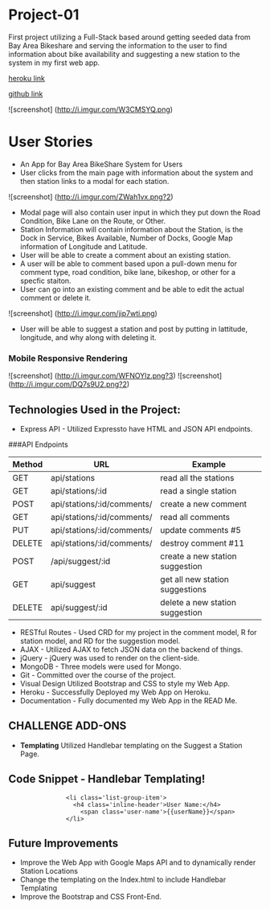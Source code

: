 # Project-01
First project utilizing a Full-Stack based around getting seeded data from Bay Area Bikeshare and serving the information to the user to find information about bike availability and suggesting a new station to the system in my first web app.

[heroku link](https://fast-depths-9180.herokuapp.com/)

[github link](https://github.com/trebloc/project-01)

![screenshot]
(http://i.imgur.com/W3CMSYQ.png)

# User Stories
* An App for Bay Area BikeShare System for Users
* User clicks from the main page with information about the system and then station links to a modal for each station.

![screenshot]
(http://i.imgur.com/ZWah1vx.png?2)

* Modal page will also contain user input in which they put down the Road Condition, Bike Lane on the Route, or Other.
* Station Information will contain information about the Station, is the Dock in Service, Bikes Available, Number of Docks, Google Map information of Longitude and Latitude.
* User will be able to create a comment about an existing station.
* A user will be able to comment based upon a pull-down menu for comment type, road condition, bike lane, bikeshop, or other for a specfic staiton.
* User can go into an existing comment and be able to edit the actual comment or delete it.

![screenshot]
(http://i.imgur.com/jip7wti.png)

* User will be able to suggest a station and post by putting in lattitude, longitude, and why along with deleting it.

### Mobile Responsive Rendering
![screenshot]
(http://i.imgur.com/WFNOYlz.png?3)
![screenshot]
(http://i.imgur.com/DQ7s9U2.png?2)

## Technologies Used in the Project:

* Express API - Utilized Expressto have HTML and JSON API endpoints.

###API Endpoints

Method | URL | Example
--- | --- | --- 
GET	| api/stations | read all the stations
GET	| api/stations/:id | read a single station
POST | api/stations/:id/comments/ | create a new comment
GET	| api/stations/:id/comments/ | read all comments
PUT	| api/stations/:id/comments/ | update comments #5
DELETE | api/stations/:id/comments/	| destroy comment #11
POST | /api/suggest/:id | create a new station suggestion
GET	| api/suggest |	get all new station suggestions 
DELETE	| api/suggest/:id |	delete a new station suggestion

* RESTful Routes - Used CRD for my project in the comment model, R for station model, and RD for the suggestion model.
* AJAX - Utilized AJAX to fetch JSON data on the backend of things.
* jQuery - jQuery was used to render on the client-side.
* MongoDB - Three models were used for Mongo.
* Git - Committed over the course of the project.
* Visual Design Utilized Bootstrap and CSS to style my Web App.
* Heroku - Successfully Deployed my Web App on Heroku.
* Documentation - Fully documented my Web App in the READ Me.

## CHALLENGE ADD-ONS
* **Templating** Utilized Handlebar templating on the Suggest a Station Page.

## Code Snippet - Handlebar Templating!
  ```              
                  <li class='list-group-item'>
                    <h4 class='inline-header'>User Name:</h4>
                      <span class='user-name'>{{userName}}</span>
                  </li>
  ```                
## Future Improvements
* Improve the Web App with Google Maps API and to dynamically render Station Locations
* Change the templating on the Index.html to include Handlebar Templating
* Improve the Bootstrap and CSS Front-End.

